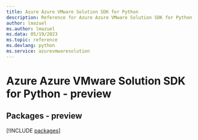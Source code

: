 ```yaml
---
title: Azure Azure VMware Solution SDK for Python
description: Reference for Azure Azure VMware Solution SDK for Python
author: lmazuel
ms.author: lmazuel
ms.data: 05/19/2023
ms.topic: reference
ms.devlang: python
ms.service: azurevmwaresolution
---
```

# Azure Azure VMware Solution SDK for Python - preview
## Packages - preview
[!INCLUDE [packages](azure-vmware-solution-index.md)]